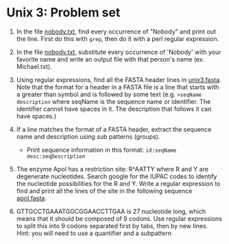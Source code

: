# Unix 3: Problem set

1) In the file [nobody.txt](https://raw.githubusercontent.com/nomascus/ANT3814/main/FILES/nobody.txt), find every occurrence of "Nobody" and print out the line. First do this with ```grep```, then do it with a perl regular expression.

2) In the file [nobody.txt](https://raw.githubusercontent.com/nomascus/ANT3814/main/FILES/nobody.txt), substitute every occurrence of 'Nobody' with your favorite name and write an output file with that person's name (ex. Michael.txt).

3)  Using regular expressions, find all the FASTA header lines in [unix3.fasta](https://raw.githubusercontent.com/nomascus/ANT3814/main/FILES/unix3.fasta). Note that the format for a header in a FASTA file is a line that starts with a greater than symbol and is followed by some text (e.g.  `>seqName description`  where seqName is the sequence name or identifier. The identifier cannot have spaces in it. The description that follows it can have spaces.) 

4) If a line matches the format of a FASTA header, extract the sequence name and description using sub patterns (groups).
  
    -   Print sequence information in this format:  `id:seqName desc:seqDescription`
 
 5)  The enzyme ApoI has a restriction site: R^AATTY where R and Y are degenerate nucleotides. Search google for the IUPAC codes to identify the nucleotide possibilities for the R and Y. Write a regular expression to find and print all the lines of the site in the following sequence  [apoI.fasta](https://raw.githubusercontent.com/nomascus/ANT3814/main/FILES/apol.fasta). 

6) GTTGCCTGAAATGGCGGAACCTTGAA is 27 nucleotide long, which means that it should be composed of 9 codons. Use regular expressions to split this into 9 codons separated first by tabs, then by new lines. Hint: you will need to use a quantifier and a subpattern


